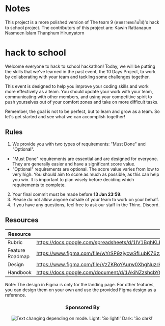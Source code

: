 # Notes
This project is a more polished version of The team 9 (หากเธอชอบกินไก่)'s hack to school project.
The contributors of this project are:
Kawin Rattanapun
Nasmeen Islam
Thanphum Hirunyatorn


# hack to school

Welcome everyone to hack to school hackathon! Today, we will be putting the skills that we've learned in the past event, the 10 Days Project, to work by collaborating with your team and tackling some challenges together.

This event is designed to help you improve your coding skills and work more effectively as a team. You should update your work with your team, communicating with other members, and using your competitive spirit to push yourselves out of your comfort zones and take on more difficult tasks.

Remember, the goal is not to be perfect, but to learn and grow as a team. So let's get started and see what we can accomplish together!

## Rules

1. We provide you with two types of requirements: "Must Done" and "Optional".
  - "Must Done" requirements are essential and are designed for everyone. They are generally easier and have a significant score value.
  - "Optional" requirements are optional. The score value varies from low to very high. You should aim to score as much as possible, as this can help you win. It is important to plan wisely before deciding which requirements to complete.
2. Your final commit must be made before **13 Jan 23:59**.
3. Please do not allow anyone outside of your team to work on your behalf.
4. If you have any questions, feel free to ask our staff in the Thinc. Discord.

## Resources
| Resource | |
| --- | --- |
| Rubric | https://docs.google.com/spreadsheets/d/1lV1BqhKLklh9ixCBJ2WjzpVy1AR2j49v53-0WT49_8E |
| Feature Roadmap | https://www.figma.com/file/wYrSP9zjycwSfLubK76zSf/Roadmap |
| Design | https://www.figma.com/file/VzZKRoYAurw0XhgNuzrHwa/E-Learning-Platform-(Community) |
| Handbook | https://docs.google.com/document/d/1AkiNZzshcbYGiRp3mD0PCXUHWG6WtaOmzJMd6YfZj6Q |

Note: The design in Figma is only for the landing page. For other features, you can design them on your own and use the provided Figma design as a reference.


<h3 align="center">
Sponsored By
</h3>

<p align="center">
<picture>
  <source media="(prefers-color-scheme: dark)" srcset="https://i.imgur.com/okdL4l1_d.webp?maxwidth=300&fidelity=grand">
  <img alt="Text changing depending on mode. Light: 'So light!' Dark: 'So dark!'" src="https://i.imgur.com/FbC33zA_d.webp?maxwidth=300&fidelity=grand">
</picture>
<p>
